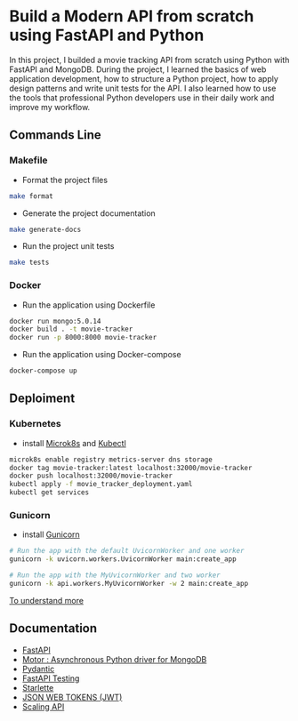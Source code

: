 # Build a Modern API from scratch using FastAPI and Python
In this project, I builded a movie tracking API from scratch using Python with FastAPI and MongoDB.
During the project, I learned the basics of web application development, how to structure a Python project, how to apply design patterns and write unit tests for the API.
I also learned how to use the tools that professional Python developers use in their daily work and improve my workflow.

## Commands Line
### Makefile
- Format the project files
```bash
make format
```
- Generate the project documentation
```bash
make generate-docs
```
- Run the project unit tests
```bash
make tests
```
### Docker
- Run the application using Dockerfile
```bash
docker run mongo:5.0.14
docker build . -t movie-tracker
docker run -p 8000:8000 movie-tracker
```
- Run the application using Docker-compose
```bash
docker-compose up
```

## Deploiment
### Kubernetes
- install [Microk8s](https://microk8s.io/) and [Kubectl](https://kubernetes.io/docs/tasks/tools/install-kubectl-linux/)
```bash
microk8s enable registry metrics-server dns storage
docker tag movie-tracker:latest localhost:32000/movie-tracker
docker push localhost:32000/movie-tracker
kubectl apply -f movie_tracker_deployment.yaml
kubectl get services
```
### Gunicorn
- install [Gunicorn](https://docs.gunicorn.org/en/stable/install.html)
```bash
# Run the app with the default UvicornWorker and one worker
gunicorn -k uvicorn.workers.UvicornWorker main:create_app

# Run the app with the MyUvicornWorker and two worker
gunicorn -k api.workers.MyUvicornWorker -w 2 main:create_app
```
[To understand more](https://nuculabs.dev/2021/05/18/fastapi-uvicorn-logging-in-production/)

## Documentation
- [FastAPI](https://fastapi.tiangolo.com/)
- [Motor : Asynchronous Python driver for MongoDB](https://motor.readthedocs.io/en/stable/index.html)
- [Pydantic](https://docs.pydantic.dev/)
- [FastAPI Testing](https://fastapi.tiangolo.com/advanced/testing-dependencies/)
- [Starlette](https://www.starlette.io/)
- [JSON WEB TOKENS (JWT)](https://jwt.io/introduction)
- [Scaling API](https://www.apriorit.com/dev-blog/776-cloud-api-scaling)
